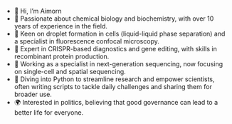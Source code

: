 - 👋 Hi, I’m Aimorn
- 👀 Passionate about chemical biology and biochemistry, with over 10 years of experience in the field.
- 🔬 Keen on droplet formation in cells (liquid-liquid phase separation) and a specialist in fluorescence confocal microscopy.
- 🧬 Expert in CRISPR-based diagnostics and gene editing, with skills in recombinant protein production.
- 🧪 Working as a specialist in next-generation sequencing, now focusing on single-cell and spatial sequencing.
- 🌱 Diving into Python to streamline research and empower scientists, often writing scripts to tackle daily challenges and sharing them for broader use.
- 🌍 Interested in politics, believing that good governance can lead to a better life for everyone.


<!---
aimorn91/aimorn91 is a ✨ special ✨ repository because its `README.md` (this file) appears on your GitHub profile.
You can click the Preview link to take a look at your changes.
--->
